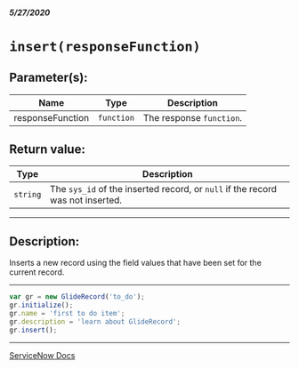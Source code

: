 ##### 5/27/2020
# `insert(responseFunction)`
## Parameter(s):
| Name | Type | Description |
|---|---|---|
| responseFunction | `function` | The response `function`. |

## Return value:
| Type | Description |
|---|---|
| `string` | The `sys_id` of the inserted record, or `null` if the record was not inserted. |

---

## Description:
Inserts a new record using the field values that have been set for the current record.

---

```js
var gr = new GlideRecord('to_do');
gr.initialize();
gr.name = 'first to do item';
gr.description = 'learn about GlideRecord';
gr.insert();
```

---

[ServiceNow Docs](https://developer.servicenow.com/dev.do#!/reference/api/newyork/client/c_GlideRecordClientSideAPI#r_GRCS-insert_Function)